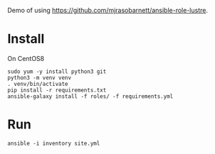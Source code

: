 Demo of using https://github.com/mjrasobarnett/ansible-role-lustre.


# Install

On CentOS8

```
sudo yum -y install python3 git
python3 -m venv venv
. venv/bin/activate
pip install -r requirements.txt
ansible-galaxy install -f roles/ -f requirements.yml
```


# Run
```
ansible -i inventory site.yml
```
